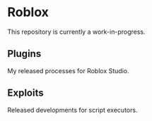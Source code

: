 # Roblox
This repository is currently a work-in-progress.

## Plugins
My released processes for Roblox Studio.

## Exploits
Released developments for script executors.